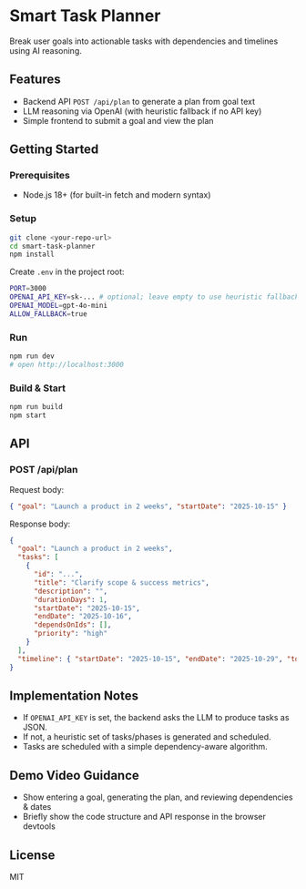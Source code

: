 # Smart Task Planner

Break user goals into actionable tasks with dependencies and timelines using AI reasoning.

## Features
- Backend API `POST /api/plan` to generate a plan from goal text
- LLM reasoning via OpenAI (with heuristic fallback if no API key)
- Simple frontend to submit a goal and view the plan

## Getting Started

### Prerequisites
- Node.js 18+ (for built-in fetch and modern syntax)

### Setup
```bash
git clone <your-repo-url>
cd smart-task-planner
npm install
```

Create `.env` in the project root:
```bash
PORT=3000
OPENAI_API_KEY=sk-... # optional; leave empty to use heuristic fallback
OPENAI_MODEL=gpt-4o-mini
ALLOW_FALLBACK=true
```

### Run
```bash
npm run dev
# open http://localhost:3000
```

### Build & Start
```bash
npm run build
npm start
```

## API

### POST /api/plan
Request body:
```json
{ "goal": "Launch a product in 2 weeks", "startDate": "2025-10-15" }
```

Response body:
```json
{
  "goal": "Launch a product in 2 weeks",
  "tasks": [
    {
      "id": "...",
      "title": "Clarify scope & success metrics",
      "description": "",
      "durationDays": 1,
      "startDate": "2025-10-15",
      "endDate": "2025-10-16",
      "dependsOnIds": [],
      "priority": "high"
    }
  ],
  "timeline": { "startDate": "2025-10-15", "endDate": "2025-10-29", "totalDays": 14 }
}
```

## Implementation Notes
- If `OPENAI_API_KEY` is set, the backend asks the LLM to produce tasks as JSON.
- If not, a heuristic set of tasks/phases is generated and scheduled.
- Tasks are scheduled with a simple dependency-aware algorithm.

## Demo Video Guidance
- Show entering a goal, generating the plan, and reviewing dependencies & dates
- Briefly show the code structure and API response in the browser devtools

## License
MIT


